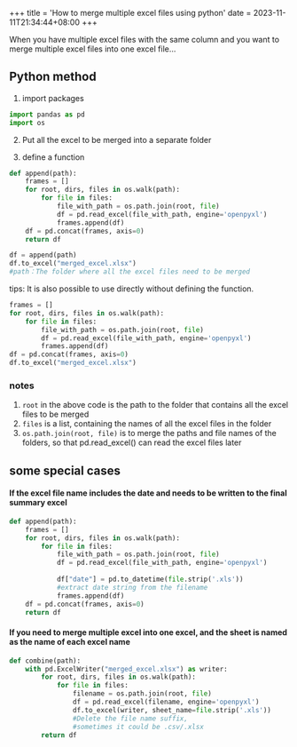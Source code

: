 +++
title = 'How to merge multiple excel files using python'
date = 2023-11-11T21:34:44+08:00
+++


When you have multiple excel files with the same column and you want to merge multiple excel files into one excel file…

## Python method
1. import packages
```python
import pandas as pd
import os
```

2. Put all the excel to be merged into a separate folder

3. define a function

```python
def append(path): 
    frames = [] 
    for root, dirs, files in os.walk(path):
        for file in files:
            file_with_path = os.path.join(root, file)
            df = pd.read_excel(file_with_path, engine='openpyxl')
            frames.append(df)
    df = pd.concat(frames, axis=0)
    return df

df = append(path)
df.to_excel("merged_excel.xlsx")
#path：The folder where all the excel files need to be merged
```

tips:
It is also possible to use directly without defining the function.

```python
frames = [] 
for root, dirs, files in os.walk(path):
    for file in files:
        file_with_path = os.path.join(root, file) 
        df = pd.read_excel(file_with_path, engine='openpyxl')
        frames.append(df)
df = pd.concat(frames, axis=0)
df.to_excel("merged_excel.xlsx")
```

### notes
1. `root` in the above code is the path to the folder that contains all the excel files to be merged
2. `files` is a list, containing the names of all the excel files in the folder
3. `os.path.join(root, file)` is to merge the paths and file names of the folders, so that pd.read_excel() can read the excel files later


## some special cases
#### If the excel file name includes the date and needs to be written to the final summary excel


```python
def append(path): 
    frames = [] 
    for root, dirs, files in os.walk(path):
        for file in files:
            file_with_path = os.path.join(root, file) 
            df = pd.read_excel(file_with_path, engine='openpyxl')
            
            df["date"] = pd.to_datetime(file.strip('.xls'))
            #extract date string from the filename
            frames.append(df)
    df = pd.concat(frames, axis=0)
    return df
```


#### If you need to merge multiple excel into one excel, and the sheet is named as the name of each excel name

```python
def combine(path):
    with pd.ExcelWriter("merged_excel.xlsx") as writer:
        for root, dirs, files in os.walk(path):
            for file in files:
                filename = os.path.join(root, file)
                df = pd.read_excel(filename, engine='openpyxl')
                df.to_excel(writer, sheet_name=file.strip('.xls')) 
                #Delete the file name suffix, 
                #sometimes it could be .csv/.xlsx
        return df
```


